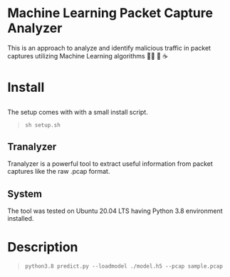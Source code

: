 # Machine Learning Packet Capture Analyzer
This is an approach to analyze and identify malicious traffic in packet captures utilizing Machine Learning algorithms 👨‍💻
:dancer: :coffee:

# Install

##

The setup comes with with a small install script.

> `sh setup.sh`

## Tranalyzer
Tranalyzer is a powerful tool to extract useful information from packet captures like the raw .pcap format.

## System

The tool was tested on Ubuntu 20.04 LTS having Python 3.8 environment installed.

# Description

> `python3.8 predict.py --loadmodel ./model.h5 --pcap sample.pcap`
